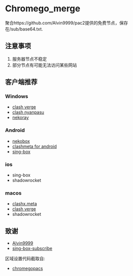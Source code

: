 # Chromego_merge

聚合https://github.com/Alvin9999/pac2提供的免费节点，保存在/sub/base64.txt.

## 注意事项

1. 服务器节点不稳定
2. 部分节点有可能无法访问某些网站


## 客户端推荐

### Windows

- [clash verge](https://github.com/clash-verge-rev/clash-verge-rev) 
- [clash nyanpasu]( https://github.com/LibNyanpasu/clash-nyanpasu)
- [nekoray](https://github.com/MatsuriDayo/nekoray)

### Android

- [nekobox](https://github.com/MatsuriDayo/NekoBoxForAndroid)
- [clashmeta for android](https://github.com/MetaCubeX/ClashMetaForAndroid/releases)
- [sing-box](https://github.com/SagerNet/sing-box/releases)

### ios

- sing-box
- shadowrocket

### macos

- [clashx.meta](https://github.com/MetaCubeX/ClashX.Meta/releases)
- [clash verge](https://github.com/clash-verge-rev/clash-verge-rev) 
- shadowrocket

## 致谢

- [Alvin9999](https://github.com/Alvin9999/pac2/tree/master)
- [sing-box-subscribe](https://github.com/Toperlock/sing-box-subscribe)

区域设置代码截取自:

- [chromegopacs](https://github.com/markbang/chromegopacs)
